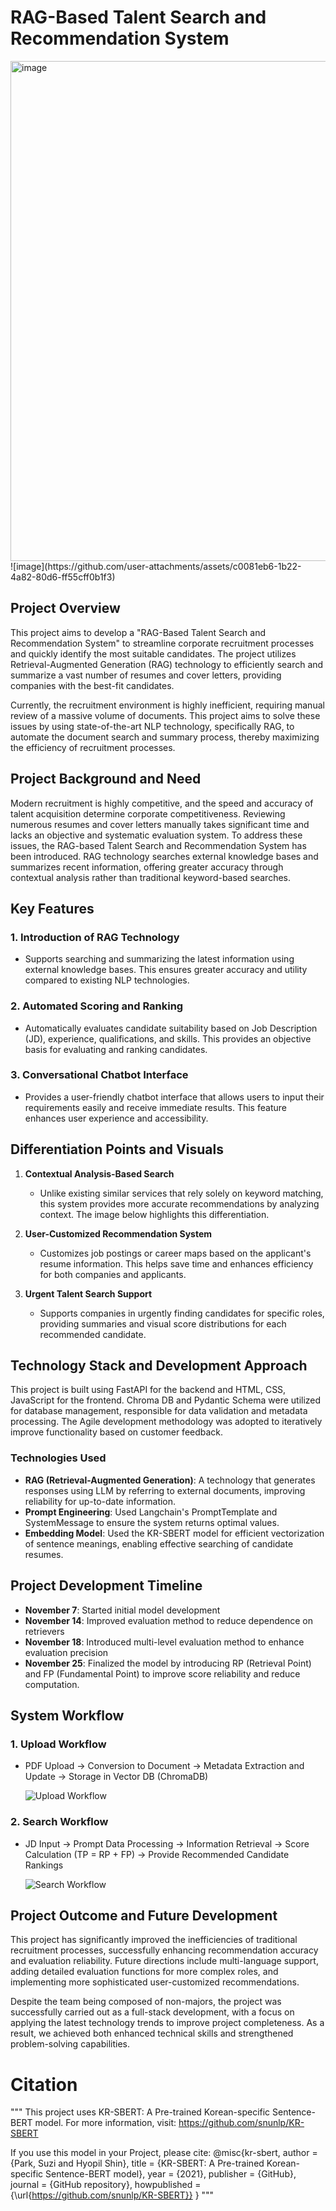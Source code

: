 # RAG-Based Talent Search and Recommendation System

<img src="[https://github.com/user-attachments/assets/69fef935-2676-48cf-9ef7-66cd85cad565](https://github.com/user-attachments/assets/6b5905f1-5e4c-49b6-a413-27a53fb6cf8f)" alt="image" style="width:800px;">
![image](https://github.com/user-attachments/assets/c0081eb6-1b22-4a82-80d6-ff55cff0b1f3)

## Project Overview
This project aims to develop a "RAG-Based Talent Search and Recommendation System" to streamline corporate recruitment processes and quickly identify the most suitable candidates. The project utilizes Retrieval-Augmented Generation (RAG) technology to efficiently search and summarize a vast number of resumes and cover letters, providing companies with the best-fit candidates.

Currently, the recruitment environment is highly inefficient, requiring manual review of a massive volume of documents. This project aims to solve these issues by using state-of-the-art NLP technology, specifically RAG, to automate the document search and summary process, thereby maximizing the efficiency of recruitment processes.

## Project Background and Need
Modern recruitment is highly competitive, and the speed and accuracy of talent acquisition determine corporate competitiveness. Reviewing numerous resumes and cover letters manually takes significant time and lacks an objective and systematic evaluation system. To address these issues, the RAG-based Talent Search and Recommendation System has been introduced. RAG technology searches external knowledge bases and summarizes recent information, offering greater accuracy through contextual analysis rather than traditional keyword-based searches.

## Key Features
### 1. **Introduction of RAG Technology**
- Supports searching and summarizing the latest information using external knowledge bases. This ensures greater accuracy and utility compared to existing NLP technologies.

### 2. **Automated Scoring and Ranking**
- Automatically evaluates candidate suitability based on Job Description (JD), experience, qualifications, and skills. This provides an objective basis for evaluating and ranking candidates.

### 3. **Conversational Chatbot Interface**
- Provides a user-friendly chatbot interface that allows users to input their requirements easily and receive immediate results. This feature enhances user experience and accessibility.

## Differentiation Points and Visuals
1. **Contextual Analysis-Based Search**
   - Unlike existing similar services that rely solely on keyword matching, this system provides more accurate recommendations by analyzing context. The image below highlights this differentiation.


2. **User-Customized Recommendation System**
   - Customizes job postings or career maps based on the applicant's resume information. This helps save time and enhances efficiency for both companies and applicants.


3. **Urgent Talent Search Support**
   - Supports companies in urgently finding candidates for specific roles, providing summaries and visual score distributions for each recommended candidate.


## Technology Stack and Development Approach
This project is built using FastAPI for the backend and HTML, CSS, JavaScript for the frontend. Chroma DB and Pydantic Schema were utilized for database management, responsible for data validation and metadata processing. The Agile development methodology was adopted to iteratively improve functionality based on customer feedback.

### Technologies Used
- **RAG (Retrieval-Augmented Generation)**: A technology that generates responses using LLM by referring to external documents, improving reliability for up-to-date information.
- **Prompt Engineering**: Used Langchain's PromptTemplate and SystemMessage to ensure the system returns optimal values.
- **Embedding Model**: Used the KR-SBERT model for efficient vectorization of sentence meanings, enabling effective searching of candidate resumes.

## Project Development Timeline
- **November 7**: Started initial model development
- **November 14**: Improved evaluation method to reduce dependence on retrievers
- **November 18**: Introduced multi-level evaluation method to enhance evaluation precision
- **November 25**: Finalized the model by introducing RP (Retrieval Point) and FP (Fundamental Point) to improve score reliability and reduce computation.

## System Workflow
### 1. **Upload Workflow**
- PDF Upload -> Conversion to Document -> Metadata Extraction and Update -> Storage in Vector DB (ChromaDB)

   ![Upload Workflow](./static/upload_workflow.png)

### 2. **Search Workflow**
- JD Input -> Prompt Data Processing -> Information Retrieval -> Score Calculation (TP = RP + FP) -> Provide Recommended Candidate Rankings

   ![Search Workflow](./static/search_workflow.png)

## Project Outcome and Future Development
This project has significantly improved the inefficiencies of traditional recruitment processes, successfully enhancing recommendation accuracy and evaluation reliability. Future directions include multi-language support, adding detailed evaluation functions for more complex roles, and implementing more sophisticated user-customized recommendations.

Despite the team being composed of non-majors, the project was successfully carried out as a full-stack development, with a focus on applying the latest technology trends to improve project completeness. As a result, we achieved both enhanced technical skills and strengthened problem-solving capabilities.



# Citation

"""
This project uses KR-SBERT: A Pre-trained Korean-specific Sentence-BERT model.
For more information, visit: https://github.com/snunlp/KR-SBERT

If you use this model in your Project, please cite:
@misc{kr-sbert,
  author = {Park, Suzi and Hyopil Shin},
  title = {KR-SBERT: A Pre-trained Korean-specific Sentence-BERT model},
  year = {2021},
  publisher = {GitHub},
  journal = {GitHub repository},
  howpublished = {\url{https://github.com/snunlp/KR-SBERT}}
}
"""
